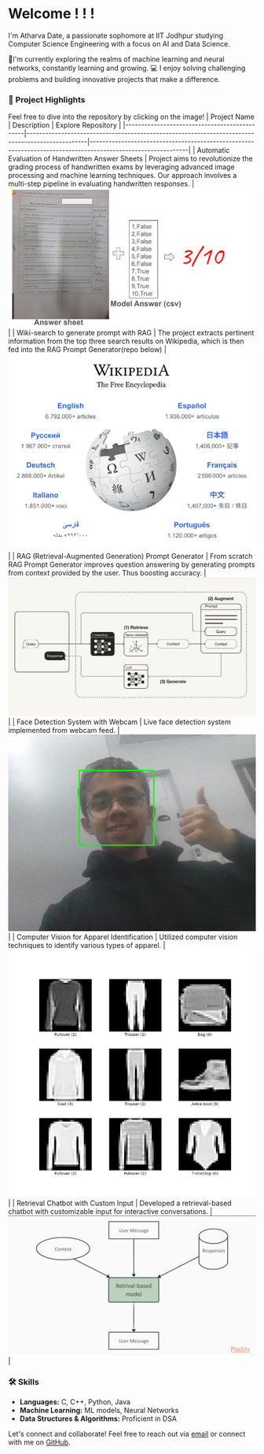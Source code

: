 # Welcome ! ! !

I'm Atharva Date, a passionate sophomore at IIT Jodhpur studying Computer Science Engineering with a focus on AI and Data Science.

🤖I'm currently exploring the realms of machine learning and neural networks, constantly learning and growing.
💻 I enjoy solving challenging problems and building innovative projects that make a difference.

### 🚀 Project Highlights
Feel free to dive into the repository by clicking on the image!
| Project Name                                 | Description                                                                                     | Explore Repository                                                                                             |
|----------------------------------------------|-------------------------------------------------------------------------------------------------|-------------------------------------------------------------------------------------------------------------|
| Automatic Evaluation of Handwritten Answer Sheets      | Project aims to revolutionize the grading process of handwritten exams by leveraging advanced image processing and machine learning techniques. Our approach involves a multi-step pipeline in evaluating handwritten responses.   | [![Handwritten](hand.png)](https://github.com/samj786/NCVPRIPG-AutoEval)                                           |
| Wiki-search to generate prompt with RAG      | The project extracts pertinent information from the top three search results on Wikipedia, which is then fed into the RAG Prompt Generator(repo below)   | [![wiki-search](wiki.png)](https://github.com/ADIITJ/Wiki-search)                                           |
| RAG (Retrieval-Augmented Generation) Prompt Generator | From scratch RAG Prompt Generator improves question answering by generating prompts from context provided by the user. Thus boosting accuracy. | [![RAG implementation](RAG.png)](https://github.com/ADIITJ/RAG-implementation)                             |
| Face Detection System with Webcam            | Live face detection system implemented from webcam feed.                                         | [![Face Detection](face.png)](https://github.com/ADIITJ/face_detection_webcam)                              |
| Computer Vision for Apparel Identification  | Utilized computer vision techniques to identify various types of apparel.                          | [![Computer Vision](fashion.png)](https://github.com/ADIITJ/basic-computer-vision)                           |
| Retrieval Chatbot with Custom Input          | Developed a retrieval-based chatbot with customizable input for interactive conversations.        | [![Chatbot](chatbot.jpg)](https://github.com/ADIITJ/retrieval-chatbot)                        |

### 🛠️ Skills

- **Languages:** C, C++, Python, Java
- **Machine Learning:** ML models, Neural Networks
- **Data Structures & Algorithms:** Proficient in DSA

Let's connect and collaborate! Feel free to reach out via [email](mailto:b22ai045@iitj.ac.in) or connect with me on [GitHub](https://github.com/ADIITJ/).

